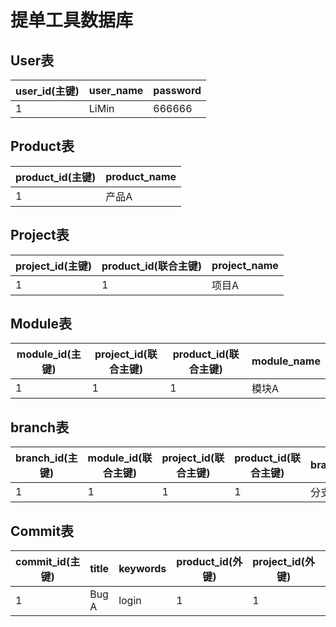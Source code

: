 # 提单工具数据库

## User表

| user_id(主键) | user_name | password |
| ------------- | --------- | -------- |
| 1             | LiMin     | 666666   |

## Product表

| product_id(主键) | product_name |
| ---------------- | ------------ |
| 1                | 产品A        |

## Project表

| project_id(主键) | product_id(联合主键) | project_name |
| ---------------- | -------------------- | ------------ |
| 1                | 1                    | 项目A        |

## Module表

| module_id(主键) | project_id(联合主键) | product_id(联合主键) | module_name |
| --------------- | -------------------- | -------------------- | ----------- |
| 1               | 1                    | 1                    | 模块A       |

## branch表

| branch_id(主键) | module_id(联合主键) | project_id(联合主键) | product_id(联合主键) | branch_name |
| --------------- | ------------------- | -------------------- | -------------------- | ----------- |
| 1               | 1                   | 1                    | 1                    | 分支A       |

## Commit表

| commit_id(主键) | title | keywords | product_id(外键) | project_id(外键) | module_id(外键) | branch_id(外键) | type  | severity | pri  | assigned | os   | browser | creatoe | content |
| --------------- | ----- | -------- | ---------------- | ---------------- | --------------- | --------------- | ----- | -------- | ---- | -------- | ---- | ------- | ------- | ------- |
| 1               | Bug A | login    | 1                | 1                | 1               | 1               | login | 4        | 4    | 1        | uos  | uos     | 1       | hhhhh   |

